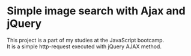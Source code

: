 # Simple image search with Ajax and jQuery

This project is a part of my studies at the JavaScript bootcamp. 
<br/>
It is a simple http-request executed with jQuery AJAX method.
